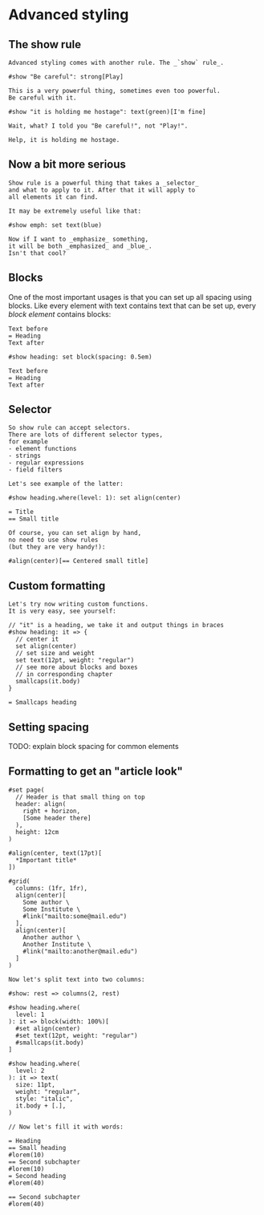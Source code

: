 # Advanced styling
## The show rule
```typ
Advanced styling comes with another rule. The _`show` rule_.

#show "Be careful": strong[Play]

This is a very powerful thing, sometimes even too powerful.
Be careful with it.

#show "it is holding me hostage": text(green)[I'm fine]

Wait, what? I told you "Be careful!", not "Play!".

Help, it is holding me hostage.
```

## Now a bit more serious
```typ
Show rule is a powerful thing that takes a _selector_
and what to apply to it. After that it will apply to
all elements it can find.

It may be extremely useful like that:

#show emph: set text(blue)

Now if I want to _emphasize_ something,
it will be both _emphasized_ and _blue_.
Isn't that cool?
```

## Blocks
One of the most important usages is that you can set up all spacing using blocks. Like every element with text contains text that can be set up, every _block element_ contains blocks:
```typ
Text before
= Heading
Text after

#show heading: set block(spacing: 0.5em)

Text before
= Heading
Text after
```

## Selector
```typ
So show rule can accept selectors.
There are lots of different selector types,
for example
- element functions
- strings
- regular expressions
- field filters

Let's see example of the latter:

#show heading.where(level: 1): set align(center)

= Title
== Small title

Of course, you can set align by hand,
no need to use show rules
(but they are very handy!):

#align(center)[== Centered small title]
```

## Custom formatting
```typ
Let's try now writing custom functions. 
It is very easy, see yourself:

// "it" is a heading, we take it and output things in braces
#show heading: it => {
  // center it
  set align(center)
  // set size and weight
  set text(12pt, weight: "regular")
  // see more about blocks and boxes
  // in corresponding chapter
  smallcaps(it.body)
}

= Smallcaps heading
```

## Setting spacing
TODO: explain block spacing for common elements

## Formatting to get an "article look"
```typ
#set page(
  // Header is that small thing on top
  header: align(
    right + horizon,
    [Some header there]
  ),
  height: 12cm
)

#align(center, text(17pt)[
  *Important title*
])

#grid(
  columns: (1fr, 1fr),
  align(center)[
    Some author \
    Some Institute \
    #link("mailto:some@mail.edu")
  ],
  align(center)[
    Another author \
    Another Institute \
    #link("mailto:another@mail.edu")
  ]
)

Now let's split text into two columns:

#show: rest => columns(2, rest)

#show heading.where(
  level: 1
): it => block(width: 100%)[
  #set align(center)
  #set text(12pt, weight: "regular")
  #smallcaps(it.body)
]

#show heading.where(
  level: 2
): it => text(
  size: 11pt,
  weight: "regular",
  style: "italic",
  it.body + [.],
)

// Now let's fill it with words:

= Heading 
== Small heading
#lorem(10)
== Second subchapter
#lorem(10)
= Second heading
#lorem(40)

== Second subchapter
#lorem(40)
```
